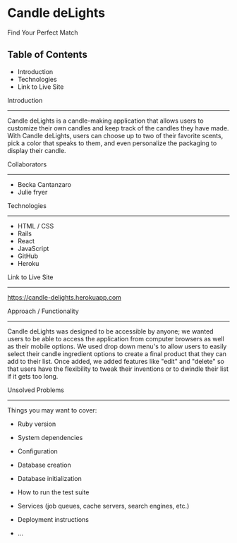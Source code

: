 # Candle deLights
Find Your Perfect Match

## Table of Contents
* Introduction
* Technologies
* Link to Live Site

Introduction
________________________________________________________________________________

Candle deLights is a candle-making application that allows users to customize their own candles and keep track of the candles they have made. With Candle deLights, users can choose up to two of their favorite scents, pick a color that speaks to them, and even personalize the packaging to display their candle.

Collaborators
________________________________________________________________________________

* Becka Cantanzaro
* Julie fryer

Technologies
________________________________________________________________________________

* HTML / CSS
* Rails
* React
* JavaScript
* GitHub
* Heroku

Link to Live Site
________________________________________________________________________________

https://candle-delights.herokuapp.com

Approach / Functionality
________________________________________________________________________________

Candle deLights was designed to be accessible by anyone; we wanted users to be able to access the application from computer browsers as well as their mobile options. We used drop down menu's to allow users to easily select their candle ingredient options to create a final product that they can add to their list. Once added, we added features like "edit" and "delete" so that users have the flexibility to tweak their inventions or to dwindle their list if it gets too long.

Unsolved Problems
________________________________________________________________________________



Things you may want to cover:

* Ruby version

* System dependencies

* Configuration

* Database creation

* Database initialization

* How to run the test suite

* Services (job queues, cache servers, search engines, etc.)

* Deployment instructions

* ...
